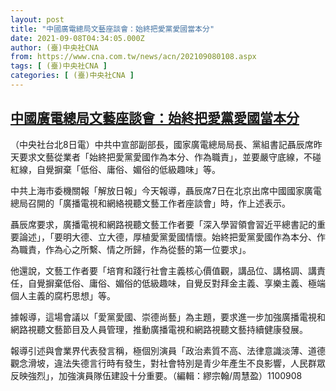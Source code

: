 ```yaml
---
layout: post
title: "中國廣電總局文藝座談會：始終把愛黨愛國當本分"
date: 2021-09-08T04:34:05.000Z
author: (臺)中央社CNA
from: https://www.cna.com.tw/news/acn/202109080108.aspx
tags: [ (臺)中央社CNA ]
categories: [ (臺)中央社CNA ]
---
```

<!--1631075645000-->
[中國廣電總局文藝座談會：始終把愛黨愛國當本分](https://www.cna.com.tw/news/acn/202109080108.aspx)
------

<div>
<div></div><div class="paragraph"><p>（中央社台北8日電）中共中宣部副部長，國家廣電總局局長、黨組書記聶辰席昨天要求文藝從業者「始終把愛黨愛國作為本分、作為職責」，並要嚴守底線，不碰紅線，自覺摒棄「低俗、庸俗、媚俗的低級趣味」等。</p><p>中共上海市委機關報「解放日報」今天報導，聶辰席7日在北京出席中國國家廣電總局召開的「廣播電視和網絡視聽文藝工作者座談會」時，作上述表示。</p><p>聶辰席要求，廣播電視和網路視聽文藝工作者要「深入學習領會習近平總書記的重要論述」，「要明大德、立大德，厚植愛黨愛國情懷。始終把愛黨愛國作為本分、作為職責，作為心之所繫、情之所歸，作為從藝的第一位要求」。</p><p>他還說，文藝工作者要「培育和踐行社會主義核心價值觀，講品位、講格調、講責任，自覺摒棄低俗、庸俗、媚俗的低級趣味，自覺反對拜金主義、享樂主義、極端個人主義的腐朽思想」等。</p><p>據報導，這場會議以「愛黨愛國、崇德尚藝」為主題，要求進一步加強廣播電視和網路視聽文藝節目及人員管理，推動廣播電視和網路視聽文藝持續健康發展。</p><p>報導引述與會業界代表發言稱，極個別演員「政治素質不高、法律意識淡薄、道德觀念滑坡，違法失德言行時有發生，對社會特別是青少年產生不良影響，人民群眾反映強烈」，加強演員隊伍建設十分重要。（編輯：繆宗翰/周慧盈）1100908</p></div>
</div>
